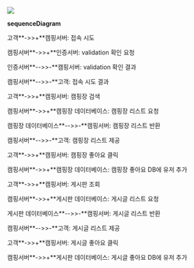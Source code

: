 [![](https://mermaid.ink/img/eyJjb2RlIjoic2VxdWVuY2VEaWFncmFtXG4gICAg6rOg6rCdLT4-K-y6oO2VkeyEnOuyhDog7KCR7IaNIOyLnOuPhFxuICAgIOy6oO2VkeyEnOuyhC0-Pivsnbjspp3shJzrsoQ6IHZhbGlkYXRpb24g7ZmV7J24IOyalOyyrVxuICAgIOyduOymneyEnOuyhC0tPj4t7Lqg7ZWR7ISc67KEOiB2YWxpZGF0aW9uIO2ZleyduCDqsrDqs7xcbiAgICDsuqDtlZHshJzrsoQtLT4-LeqzoOqwnTog7KCR7IaNIOyLnOuPhCDqsrDqs7xcblxuICAgIOqzoOqwnS0-PivsuqDtlZHshJzrsoQ6IOy6oO2VkeyepSDqsoDsg4lcbiAgICDsuqDtlZHshJzrsoQtPj4r7Lqg7ZWR7J6lIOuNsOydtO2EsOuyoOydtOyKpDog7Lqg7ZWR7J6lIOumrOyKpO2KuCDsmpTssq1cbiAgICDsuqDtlZHsnqUg642w7J207YSw67Kg7J207IqkLS0-Pi3suqDtlZHshJzrsoQ6IOy6oO2VkeyepSDrpqzsiqTtirgg67CY7ZmYXG4gICAg7Lqg7ZWR7ISc67KELS0-Pi3qs6DqsJ06IOy6oO2VkeyepSDrpqzsiqTtirgg7KCc6rO1XG5cbiAgICDqs6DqsJ0tPj4r7Lqg7ZWR7ISc67KEOiDsuqDtlZHsnqUg7KKL7JWE7JqUIO2BtOumrVxuICAgIOy6oO2VkeyEnOuyhC0-PivsuqDtlZHsnqUg642w7J207YSw67Kg7J207IqkOiDsuqDtlZHsnqUg7KKL7JWE7JqUIERC7JeQIOycoOyggCDstpTqsIBcblxuICAgIOqzoOqwnS0-PivsuqDtlZHshJzrsoQ6IOqyjOyLnO2MkCDsobDtmoxcbiAgICDsuqDtlZHshJzrsoQtPj4r6rKM7Iuc7YyQIOuNsOydtO2EsOuyoOydtOyKpDog6rKM7Iuc6riAIOumrOyKpO2KuCDsmpTssq1cbiAgICDqsozsi5ztjJAg642w7J207YSw67Kg7J207IqkLS0-Pi3suqDtlZHshJzrsoQ6IOqyjOyLnOq4gCDrpqzsiqTtirgg67CY7ZmYXG4gICAg7Lqg7ZWR7ISc67KELS0-Pi3qs6DqsJ06IOqyjOyLnOq4gCDrpqzsiqTtirgg7KCc6rO1XG5cbiAgICDqs6DqsJ0tPj4r7Lqg7ZWR7ISc67KEOiDqsozsi5zquIAg7KKL7JWE7JqUIO2BtOumrVxuICAgIOy6oO2VkeyEnOuyhC0-Pivqsozsi5ztjJAg642w7J207YSw67Kg7J207IqkOiDqsozsi5zquIAg7KKL7JWE7JqUIERC7JeQIOycoOyggCDstpTqsIAiLCJtZXJtYWlkIjp7InRoZW1lIjoiZGFyayJ9LCJ1cGRhdGVFZGl0b3IiOmZhbHNlLCJhdXRvU3luYyI6dHJ1ZSwidXBkYXRlRGlhZ3JhbSI6ZmFsc2V9)](https://mermaid-js.github.io/mermaid-live-editor/edit/#eyJjb2RlIjoic2VxdWVuY2VEaWFncmFtXG4gICAg6rOg6rCdLT4-K-y6oO2VkeyEnOuyhDog7KCR7IaNIOyLnOuPhFxuICAgIOy6oO2VkeyEnOuyhC0-Pivsnbjspp3shJzrsoQ6IHZhbGlkYXRpb24g7ZmV7J24IOyalOyyrVxuICAgIOyduOymneyEnOuyhC0tPj4t7Lqg7ZWR7ISc67KEOiB2YWxpZGF0aW9uIO2ZleyduCDqsrDqs7xcbiAgICDsuqDtlZHshJzrsoQtLT4-LeqzoOqwnTog7KCR7IaNIOyLnOuPhCDqsrDqs7xcblxuICAgIOqzoOqwnS0-PivsuqDtlZHshJzrsoQ6IOy6oO2VkeyepSDqsoDsg4lcbiAgICDsuqDtlZHshJzrsoQtPj4r7Lqg7ZWR7J6lIOuNsOydtO2EsOuyoOydtOyKpDog7Lqg7ZWR7J6lIOumrOyKpO2KuCDsmpTssq1cbiAgICDsuqDtlZHsnqUg642w7J207YSw67Kg7J207IqkLS0-Pi3suqDtlZHshJzrsoQ6IOy6oO2VkeyepSDrpqzsiqTtirgg67CY7ZmYXG4gICAg7Lqg7ZWR7ISc67KELS0-Pi3qs6DqsJ06IOy6oO2VkeyepSDrpqzsiqTtirgg7KCc6rO1XG5cbiAgICDqs6DqsJ0tPj4r7Lqg7ZWR7ISc67KEOiDsuqDtlZHsnqUg7KKL7JWE7JqUIO2BtOumrVxuICAgIOy6oO2VkeyEnOuyhC0-PivsuqDtlZHsnqUg642w7J207YSw67Kg7J207IqkOiDsuqDtlZHsnqUg7KKL7JWE7JqUIERC7JeQIOycoOyggCDstpTqsIBcblxuICAgIOqzoOqwnS0-PivsuqDtlZHshJzrsoQ6IOqyjOyLnO2MkCDsobDtmoxcbiAgICDsuqDtlZHshJzrsoQtPj4r6rKM7Iuc7YyQIOuNsOydtO2EsOuyoOydtOyKpDog6rKM7Iuc6riAIOumrOyKpO2KuCDsmpTssq1cbiAgICDqsozsi5ztjJAg642w7J207YSw67Kg7J207IqkLS0-Pi3suqDtlZHshJzrsoQ6IOqyjOyLnOq4gCDrpqzsiqTtirgg67CY7ZmYXG4gICAg7Lqg7ZWR7ISc67KELS0-Pi3qs6DqsJ06IOqyjOyLnOq4gCDrpqzsiqTtirgg7KCc6rO1XG5cbiAgICDqs6DqsJ0tPj4r7Lqg7ZWR7ISc67KEOiDqsozsi5zquIAg7KKL7JWE7JqUIO2BtOumrVxuICAgIOy6oO2VkeyEnOuyhC0-Pivqsozsi5ztjJAg642w7J207YSw67Kg7J207IqkOiDqsozsi5zquIAg7KKL7JWE7JqUIERC7JeQIOycoOyggCDstpTqsIAiLCJtZXJtYWlkIjoie1xuICBcInRoZW1lXCI6IFwiZGFya1wiXG59IiwidXBkYXRlRWRpdG9yIjpmYWxzZSwiYXV0b1N5bmMiOnRydWUsInVwZGF0ZURpYWdyYW0iOmZhbHNlfQ)

**sequenceDiagram**

  고객**->>+**캠핑서버: 접속 시도

  캠핑서버**->>+**인증서버: validation 확인 요청

  인증서버**-->>-**캠핑서버: validation 확인 결과

  캠핑서버**-->>-**고객: 접속 시도 결과



  고객**->>+**캠핑서버: 캠핑장 검색

  캠핑서버**->>+**캠핑장 데이터베이스: 캠핑장 리스트 요청

  캠핑장 데이터베이스**-->>-**캠핑서버: 캠핑장 리스트 반환

  캠핑서버**-->>-**고객: 캠핑장 리스트 제공



  고객**->>+**캠핑서버: 캠핑장 좋아요 클릭

  캠핑서버**->>+**캠핑장 데이터베이스: 캠핑장 좋아요 DB에 유저 추가



  고객**->>+**캠핑서버: 게시판 조회

  캠핑서버**->>+**게시판 데이터베이스: 게시글 리스트 요청

  게시판 데이터베이스**-->>-**캠핑서버: 게시글 리스트 반환

  캠핑서버**-->>-**고객: 게시글 리스트 제공



  고객**->>+**캠핑서버: 게시글 좋아요 클릭

  캠핑서버**->>+**게시판 데이터베이스: 게시글 좋아요 DB에 유저 추가